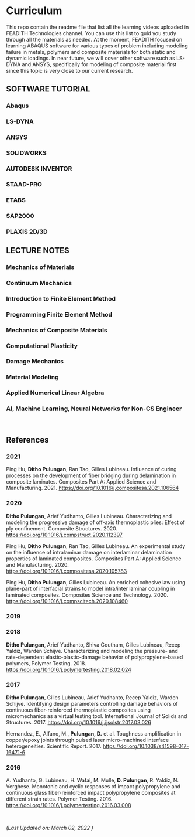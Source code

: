 # Curriculum
This repo contain the readme file that list all the learning videos uploaded in FEADITH Technologies channel. You can use this list to guid you study through all the materials as needed. At the moment, FEADITH focused on learning ABAQUS software for various types of problem including modeling failure in metals, polymers and composite materials for both static and dynamic loadings. In near future, we will cover other software such as LS-DYNA and ANSYS, specifically for modeling of composite material first since this topic is very close to our current research.

## **SOFTWARE TUTORIAL**

### Abaqus

### LS-DYNA

### ANSYS

### SOLIDWORKS

### AUTODESK INVENTOR

### STAAD-PRO

### ETABS

### SAP2000

### PLAXIS 2D/3D


## **LECTURE NOTES**

### Mechanics of Materials

### Continuum Mechanics

### Introduction to Finite Element Method

### Programming Finite Element Method

### Mechanics of Composite Materials

### Computational Plasticity

### Damage Mechanics

### Material Modeling

### Applied Numerical Linear Algebra

### AI, Machine Learning, Neural Networks for Non-CS Engineer

<br />

## References

### 2021

Ping Hu, **Ditho Pulungan**, Ran Tao, Gilles Lubineau. Influence of curing processes on the development of fiber bridging during delamination in composite laminates. Composites Part A: Applied Science and Manufacturing. 2021. https://doi.org/10.1016/j.compositesa.2021.106564


### 2020

**Ditho Pulungan**, Arief Yudhanto, Gilles Lubineau. Characterizing and modeling the progressive damage of off-axis thermoplastic plies: Effect of ply confinement. Composite Structures. 2020. https://doi.org/10.1016/j.compstruct.2020.112397

Ping Hu, **Ditho Pulungan**, Ran Tao, Gilles Lubineau. An experimental study on the influence of intralaminar damage on interlaminar delamination properties of laminated composites. Composites Part A: Applied Science and Manufacturing. 2020. https://doi.org/10.1016/j.compositesa.2020.105783

Ping Hu, **Ditho Pulungan**, Gilles Lubineau. An enriched cohesive law using plane-part of interfacial strains to model intra/inter laminar coupling in laminated composites. Composites Science and Technology. 2020. https://doi.org/10.1016/j.compscitech.2020.108460

### 2019



### 2018

**Ditho Pulungan**, Arief Yudhanto, Shiva Goutham, Gilles Lubineau, Recep Yaldiz, Warden Schijve. Characterizing and modeling the pressure- and rate-dependent elastic-plastic-damage behavior of polypropylene-based polymers, Polymer Testing. 2018. https://doi.org/10.1016/j.polymertesting.2018.02.024

### 2017

**Ditho Pulungan**, Gilles Lubineau, Arief Yudhanto, Recep Yaldiz, Warden Schijve. Identifying design parameters controlling damage behaviors of continuous fiber-reinforced thermoplastic composites using micromechanics as a virtual testing tool. International Journal of Solids and Structures. 2017. https://doi.org/10.1016/j.ijsolstr.2017.03.026

Hernandez, E., Alfano, M., **Pulungan, D.** et al. Toughness amplification in copper/epoxy joints through pulsed laser micro-machined interface heterogeneities. Scientific Report. 2017. https://doi.org/10.1038/s41598-017-16471-6

### 2016

A. Yudhanto, G. Lubineau, H. Wafai, M. Mulle, **D. Pulungan**, R. Yaldiz, N. Verghese. Monotonic and cyclic responses of impact polypropylene and continuous glass fiber-reinforced impact polypropylene composites at different strain rates. Polymer Testing. 2016. https://doi.org/10.1016/j.polymertesting.2016.03.008




<br />


*(Last Updated on: March 02, 2022 )*
